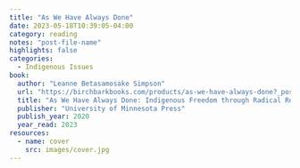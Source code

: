 ```yaml
---
title: "As We Have Always Done"
date: 2023-05-18T10:39:05-04:00
category: reading
notes: "post-file-name"
highlights: false
categories:
  - Indigenous Issues
book:
  author: "Leanne Betasamosake Simpson"
  url: "https://birchbarkbooks.com/products/as-we-have-always-done?_pos=1&_sid=65faa49fa&_ss=r"
  title: "As We Have Always Done: Indigenous Freedom through Radical Resistance"
  publisher: "University of Minnesota Press"
  publish_year: 2020
  year_read: 2023
resources:
  - name: cover
    src: images/cover.jpg
---
```


